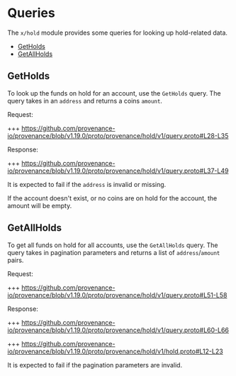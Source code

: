 # Queries

The `x/hold` module provides some queries for looking up hold-related data.

<!-- TOC -->
  - [GetHolds](#getholds)
  - [GetAllHolds](#getallholds)

## GetHolds

To look up the funds on hold for an account, use the `GetHolds` query.
The query takes in an `address` and returns a coins `amount`.

Request:

+++ https://github.com/provenance-io/provenance/blob/v1.19.0/proto/provenance/hold/v1/query.proto#L28-L35

Response:

+++ https://github.com/provenance-io/provenance/blob/v1.19.0/proto/provenance/hold/v1/query.proto#L37-L49

It is expected to fail if the `address` is invalid or missing.

If the account doesn't exist, or no coins are on hold for the account, the amount will be empty.

## GetAllHolds

To get all funds on hold for all accounts, use the `GetAllHolds` query.
The query takes in pagination parameters and returns a list of `address`/`amount` pairs.

Request:

+++ https://github.com/provenance-io/provenance/blob/v1.19.0/proto/provenance/hold/v1/query.proto#L51-L58

Response:

+++ https://github.com/provenance-io/provenance/blob/v1.19.0/proto/provenance/hold/v1/query.proto#L60-L66

<!-- link message: AccountHold -->

+++ https://github.com/provenance-io/provenance/blob/v1.19.0/proto/provenance/hold/v1/hold.proto#L12-L23

It is expected to fail if the pagination parameters are invalid.
